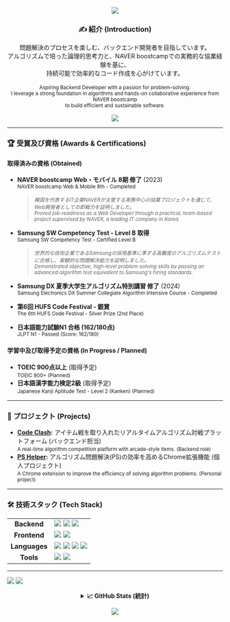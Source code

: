 <p align="center">
  <img src="https://capsule-render.vercel.app/api?type=waving&color=007BFF&height=250&section=header&text=LEE%20DONGHA&fontSize=70&fontColor=ffffff" />
</p>

<div align="center">

### ✍️ **紹介 (Introduction)**
問題解決のプロセスを楽しむ、バックエンド開発者を目指しています。<br>
アルゴリズムで培った論理的思考力と、NAVER boostcampでの実務的な協業経験を基に、<br>
持続可能で効率的なコード作成を心がけています。<br>
<br>
<small>Aspiring Backend Developer with a passion for problem-solving. <br>I leverage a strong foundation in algorithms and hands-on collaborative experience from NAVER boostcamp <br>to build efficient and sustainable software.</small>

</div>

<div align="center"> 
  <a href="https://solved.ac/kushinada"><img src="http://mazassumnida.wtf/api/v2/generate_badge?boj=kushinada"/></a>
</div>
<hr>

### **🏆 受賞及び資格 (Awards & Certifications)**

#### 取得済みの資格 (Obtained)
* **NAVER boostcamp Web・モバイル 8期 修了** (2023) <br>
  <small>NAVER boostcamp Web & Mobile 8th - Completed</small>
  > <small><i>韓国を代表するIT企業NAVERが主管する実務中心の協業プロジェクトを通じて、Web開発者としての即戦力を証明しました。</i></small> <br>
  > <small><i>Proved job-readiness as a Web Developer through a practical, team-based project supervised by NAVER, a leading IT company in Korea.</i></small>

* **Samsung SW Competency Test - Level B 取得** <br>
  <small>Samsung SW Competency Test - Certified Level B</small>
  > <small><i>世界的な技術企業であるSamsungの採用基準に準ずる高難度のアルゴリズムテストに合格し、客観的な問題解決能力を証明しました。</i></small> <br>
  > <small><i>Demonstrated objective, high-level problem-solving skills by passing an advanced algorithm test equivalent to Samsung's hiring standards.</i></small>

* **Samsung DX 夏季大学生アルゴリズム特別講習 修了** (2024) <br>
  <small>Samsung Electronics DX Summer Collegiate Algorithm Intensive Course - Completed</small>

* **第6回 HUFS Code Festival - 銀賞** <br>
  <small>The 6th HUFS Code Festival - Silver Prize (2nd Place)</small>

* **日本語能力試験N1 合格 (162/180点)** <br>
  <small>JLPT N1 - Passed (Score: 162/180)</small>

#### 学習中及び取得予定の資格 (In Progress / Planned)
* **TOEIC 900点以上** (取得予定) <br>
  <small>TOEIC 900+ (Planned)</small>
* **日本語漢字能力検定2級** (取得予定) <br>
  <small>Japanese Kanji Aptitude Test - Level 2 (Kanken) (Planned)</small>
<hr>

### **🚀 プロジェクト (Projects)**
* **[Code Clash](https://github.com/kushinada2077/NAVER-boostcamp-8-portfolio):** アイテム戦を取り入れたリアルタイムアルゴリズム対戦プラットフォーム (バックエンド担当) <br>
  <small>A real-time algorithm competition platform with arcade-style items. (Backend role)</small>
* **[PS Helper](https://github.com/kushinada2077):** アルゴリズム問題解決(PS)の効率を高めるChrome拡張機能 (個人プロジェクト) <br>
  <small>A Chrome extension to improve the efficiency of solving algorithm problems. (Personal project)</small>
<hr>

### **🛠️ 技術スタック (Tech Stack)**
<table align="center" width="500px">
  <tr>
    <td align="center"><strong>Backend</strong></td>
    <td>
      <img src="https://img.shields.io/badge/node.js-339933?style=for-the-badge&logo=node.js&logoColor=white"/>
      <img src="https://img.shields.io/badge/express.js-000000?style=for-the-badge&logo=express&logoColor=white"/>
      <img src="https://img.shields.io/badge/nestjs-E0234E?style=for-the-badge&logo=nestjs&logoColor=white"/>
    </td>
  </tr>
  <tr>
    <td align="center"><strong>Frontend</strong></td>
    <td>
      <img src="https://img.shields.io/badge/html5-E34F26.svg?style=for-the-badge&logo=html5&logoColor=white"/>
      <img src="https://img.shields.io/badge/css3-1572B6.svg?style=for-the-badge&logo=css3&logoColor=white"/>
    </td>
  </tr>
    <tr>
    <td align="center"><strong>Languages</strong></td>
    <td>
      <img src="https://img.shields.io/badge/javascript-F7DF1E.svg?style=for-the-badge&logo=javascript&logoColor=white"/>
      <img src="https://img.shields.io/badge/typescript-3178C6?style=for-the-badge&logo=typescript&logoColor=white"/>
      <img src="https://img.shields.io/badge/cplusplus-00599C.svg?style=for-the-badge&logo=cplusplus&logoColor=white"/>
      <img src="https://img.shields.io/badge/python-3776AB.svg?style=for-the-badge&logo=python&logoColor=white"/>
    </td>
  </tr>
  <tr>
    <td align="center"><strong>Tools</strong></td>
    <td>
      <img src="https://img.shields.io/badge/Visual%20Studio%20Code-007ACC.svg?style=for-the-badge&logo=Visual%20Studio%20Code&logoColor=white"/>
      <img src="https://img.shields.io/badge/git-F05032.svg?style=for-the-badge&logo=git&logoColor=white"/>
    </td>
  </tr>
</table>
<hr>

<a href="mailto:kushinada2077@gmail.com"><img src="https://img.shields.io/badge/Gmail-D14836?style=flat-square&logo=gmail&logoColor=white"/></a>
<a href="https://blog.naver.com/littlepieceofyou/"><img src="https://img.shields.io/badge/Blog-03C75A?style=flat-square&logo=naver&logoColor=white"/></a>

<details>
<summary align="center"><b>📈 GitHub Stats (統計)</b></summary>
<div align="center">
<p>
  <img height="180em" src="https://github-readme-stats.vercel.app/api?username=kushinada2077&show_icons=true&theme=radical">
  <img height="180em" src="https://github-readme-stats.vercel.app/api/top-langs/?username=kushinada2077&layout=compact&theme=radical">
</p>
</div>
</details>

<p align="center">
  <img src="https://capsule-render.vercel.app/api?type=waving&color=007BFF&height=150&section=footer" />
</p>
